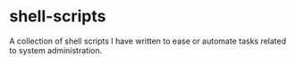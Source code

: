 # shell-scripts
A collection of shell scripts I have written to ease or automate tasks related to system administration. 
